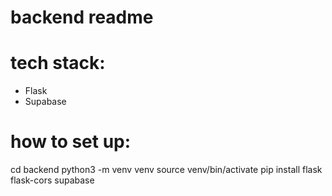 # backend readme

# tech stack:

- Flask
- Supabase

# how to set up:

cd backend
python3 -m venv venv
source venv/bin/activate
pip install flask flask-cors supabase
